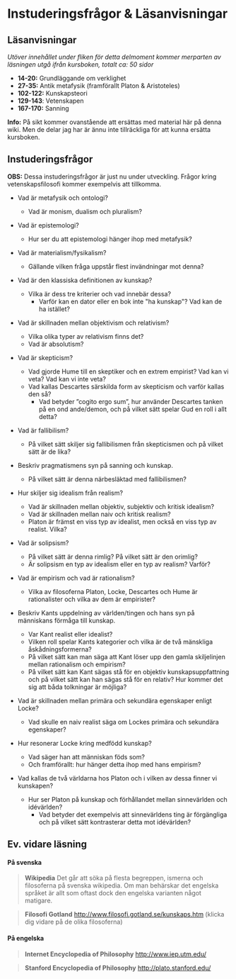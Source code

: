 # Instuderingsfrågor & Läsanvisningar

## Läsanvisningar

*Utöver innehållet under fliken för detta delmoment kommer merparten av läsningen utgå ifrån kursboken, totalt ca: 50 sidor*

* **14-20:** Grundläggande om verklighet
* **27-35:** Antik metafysik (framförallt Platon & Aristoteles)
* **102-122:** Kunskapsteori
* **129-143**: Vetenskapen
* **167-170:** Sanning

**Info:** På sikt kommer ovanstående att ersättas med material här på denna wiki. Men de delar jag har är ännu inte tillräckliga för att kunna ersätta kursboken. 


## Instuderingsfrågor

**OBS:** Dessa instuderingsfrågor är just nu under utveckling. Frågor kring vetenskapsfilosofi kommer exempelvis att tillkomma. 

- Vad är metafysik och ontologi?
	- Vad är monism, dualism och pluralism? 
- Vad är epistemologi? 
	- Hur ser du att epistemologi hänger ihop med metafysik? 
- Vad är materialism/fysikalism? 
	- Gällande vilken fråga uppstår flest invändningar mot denna?

- Vad är den klassiska definitionen av kunskap?  
	- Vilka är dess tre kriterier och vad innebär dessa?
		- Varför kan en dator eller en bok inte "ha kunskap"? Vad kan de ha istället?
- Vad är skillnaden mellan objektivism och relativism?
	- Vilka olika typer av relativism finns det?
	- Vad är absolutism?
- Vad är skepticism?
	- Vad gjorde Hume till en skeptiker och en extrem empirist? Vad kan vi veta? Vad kan vi inte veta?
	- Vad kallas Descartes särskilda form av skepticism och varför kallas den så? 
		- Vad betyder ”cogito ergo sum”, hur använder Descartes tanken på en ond ande/demon, och på vilket sätt spelar Gud en roll i allt detta? 
- Vad är fallibilism? 
	- På vilket sätt skiljer sig fallibilismen från skepticismen och på vilket sätt är de lika? 
- Beskriv pragmatismens syn på sanning och kunskap.
	- På vilket sätt är denna närbesläktad med fallibilismen? 


- Hur skiljer sig idealism från realism?
	- Vad är skillnaden mellan objektiv, subjektiv och kritisk idealism?
	- Vad är skillnaden mellan naiv och kritisk realism?
	- Platon är främst en viss typ av idealist, men också en viss typ av realist. Vilka?
- Vad är solipsism?
	- På vilket sätt är denna rimlig? På vilket sätt är den orimlig?
	- Är solipsism en typ av idealism eller en typ av realism? Varför?
- Vad är empirism och vad är rationalism?
	- Vilka av filosoferna Platon, Locke, Descartes och Hume är rationalister och vilka av dem är empirister? 
- Beskriv Kants uppdelning av världen/tingen och hans syn på människans förmåga till kunskap. 
	- Var Kant realist eller idealist?
	- Vilken roll spelar Kants kategorier och vilka är de två mänskliga åskådningsformerna?
	- På vilket sätt kan man säga att Kant löser upp den gamla skiljelinjen mellan rationalism och empirism? 
	- På vilket sätt kan Kant sägas stå för en objektiv kunskapsuppfattning och på vilket sätt kan han sägas stå för en relativ? Hur kommer det sig att båda tolkningar är möjliga?

- Vad är skillnaden mellan primära och sekundära egenskaper enligt Locke? 
	- Vad skulle en naiv realist säga om Lockes primära och sekundära egenskaper?
- Hur resonerar Locke kring medfödd kunskap? 
	- Vad säger han att människan föds som? 
	- Och framförallt: hur hänger detta ihop med hans empirism? 
- Vad kallas de två världarna hos Platon och i vilken av dessa finner vi kunskapen?
	- Hur ser Platon på kunskap och förhållandet mellan sinnevärlden och idévärlden? 
		- Vad betyder det exempelvis att sinnevärldens ting är förgängliga och på vilket sätt kontrasterar detta mot idévärlden?
	
 


<!--ovanstående är direkt taget från sista versionen av mina seminarie-lappar -->

<!--Frågor som var borttagna från seminariet 

(OBS, vissa har jag lagt till igen, se skiss på nya lappar eller liknande i min mapp med filosofi-filer)






Vad är skillnaden mellan enkla och komplexa idéer hos Locke?

 -->


<!-- **GAMLA instuderingsfrågorna** 

## Instuderingsfrågor

- Vad är metafysik och ontologi? 

- Vad är epistemologi?

- Hur ser du att de ovanstående filosofiska ämnesområdena hänger samman?

- Vad är materialism/fysikalism?

- Vad är monism, dualism och pluralism?

- Hur skiljer sig idealism från realism?

- Vad är skillnaden mellan objektiv, subjektiv och kritisk idealism?

- Vad är solipsism?

- Vad är den klassiska definitionen av kunskap? Vilka är dess tre kriterier och vad innebär dessa?

- Varför kan en dator eller en bok inte ”ha kunskap” men däremot innehålla information?

- Beskriv Getters invändning mot den klassiska definitionen av kunskap.

- Vad är det att nå kunskap enligt Platon?

- Hur ser Platon på förhållandet mellan sinnevärlden och idévärlden och vice versa?

- Vad betyder det att sinnevärldens ting är förgängliga? På vilket sätt kontrasterar detta mot idévärlden hos Platon?

- På vilket sätt är Platon en objektiv idealist och i vilken bemärkelse är han en särskild typ av realist?

- Beskriv Kants uppdelning av världen och hans syn på människans förmåga till kunskap.

- Vad menar Kant med de mänskliga åskådningsformerna och kategorierna?

- Nämn de mänskliga åskådningsformerna och någon av kategorierna hos Kant.

- På vilket sätt kan man säga att Kant löser upp den gamla skiljelinjen mellan rationalism och empirism?

- På vilket sätt kan Kant sägas stå för en objektiv kunskapsuppfattning och på vilket sätt kan han sägas stå för en relativ? Hur kommer det sig att båda tolkningar är möjliga?

- Vad är skillnaden mellan naiv och kritisk realism?

- Vad är skillnaden mellan primära och sekundära egenskaper enligt Locke?

- Hur resonerar Locke kring medfödd kunskap?

- Vad är skillnaden mellan enkla och komplexa idéer hos Locke?

- Hur skiljer sig objektivism från relativism? Vart finner vi sanningen?

- Vad finns det för några olika typer av relativism?

- Vad är absolutism?

- Vad är fallibilism?

- Vad är skepticism?

- Hur använde Descartes skepticismen?

- Vad gjorde Hume till en skeptiker?

- På vilka sätt kan man vara skeptiker?

- På vilket sätt skiljer sig fallibilismen från skepticismen och på vilket sätt är de lika?

- Vad är empirism och vad är rationalism?

- Vad anser du själv om den huvudsakliga källan till kunskap?

- På vilket sätt är Hume en extrem empirist?

- Vad betyder ”cogito ergo sum”, hur använder Descartes tanken på en ond ande/demon och på vilket sätt spelar Gud en roll i allt detta?

- Beskriv pragmatismens syn på sanning och kunskap.

- Vilken syn på verklighet, sanning och kunskap har du? Hur hänger denna ihop med filosoferna och de olika filosofiska ismerna?

- Är du relativist eller objektivist? Varför? Vilken typ av relativist eller objektivist? Eller vill du inta en tredje position? Hur ser i så fall denna ut? Och hur hänger detta samman med din syn på verkligheten?

-->

## Ev. vidare läsning

 #### På svenska

> **Wikipedia**
> Det går att söka på flesta begreppen, ismerna och filosoferna på svenska wikipedia. Om man behärskar det engelska språket är allt som oftast dock den engelska varianten något matigare.

> **Filosofi Gotland**
http://www.filosofi.gotland.se/kunskaps.htm
(klicka dig vidare på de olika filosoferna)


#### På engelska

> **Internet Encyclopedia of Philosophy**
http://www.iep.utm.edu/

> **Stanford Encyclopedia of Philosophy**
http://plato.stanford.edu/
